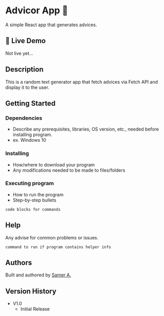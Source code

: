 # Advicor App 🚀

A simple React app that generates advices.

## 🔴 Live Demo

Not live yet...

## Description

This is a random text generator app that fetch advices via Fetch API and display it to the user.

## Getting Started

### Dependencies

- Describe any prerequisites, libraries, OS version, etc., needed before installing program.
- ex. Windows 10

### Installing

- How/where to download your program
- Any modifications needed to be made to files/folders

### Executing program

- How to run the program
- Step-by-step bullets

```
code blocks for commands
```

## Help

Any advise for common problems or issues.

```
command to run if program contains helper info
```

## Authors

Built and authored by [Samer A.](https://twitter.com/ssadawi__)

## Version History

- V1.0
  - Initial Release
